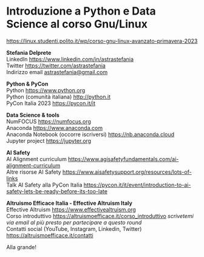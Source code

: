 # Introduzione a Python e Data Science al corso Gnu/Linux
https://linux.studenti.polito.it/wp/corso-gnu-linux-avanzato-primavera-2023

**Stefania Delprete**  
LinkedIn https://www.linkedin.com/in/astrastefania   
Twitter https://twitter.com/astrastefania  
Indirizzo email astrastefania@gmail.com  

**Python & PyCon**  
Python https://www.python.org  
Python (comunità italiana) http://python.it  
PyCon Italia 2023 https://pycon.it/it   

**Data Science & tools**  
NumFOCUS https://numfocus.org  
Anaconda https://www.anaconda.com  
Anaconda Notebook (occorre iscriversi) https://nb.anaconda.cloud  
Jupyter project https://jupyter.org  

**AI Safety**  
AI Alignment curriculum https://www.agisafetyfundamentals.com/ai-alignment-curriculum  
Altre risorse AI Safety https://www.aisafetysupport.org/resources/lots-of-links  
Talk AI Safety alla PyCon Italia https://pycon.it/it/event/introduction-to-ai-safety-lets-be-ready-before-its-too-late

**Altruismo Efficace Italia - Effective Altruism Italy**  
Effective Altruism https://www.effectivealtruism.org  
Corso introduttivo https://altruismoefficace.it/corso_introduttivo *scrivetemi via email al più presto per partecipare a questo round*  
Contatti social (YouTube, Instagram, Linkedin, Twitter) https://altruismoefficace.it/contatti  

Alla grande!
